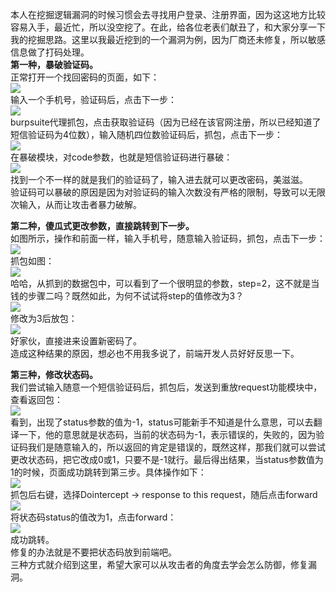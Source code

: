 本人在挖掘逻辑漏洞的时候习惯会去寻找用户登录、注册界面，因为这这地方比较容易入手，最近忙，所以没空挖了。在此，给各位老表们献丑了，和大家分享一下我的挖掘思路。这里以我最近挖到的一个漏洞为例，因为厂商还未修复，所以敏感信息做了打码处理。  
**第一种，暴破验证码。**  
正常打开一个找回密码的页面，如下：  
[![](https://shs3.b.qianxin.com/attack_forum/2021/05/attach-8036dcced8ef66656bf6415902d4eb519e0089c6.png)](https://shs3.b.qianxin.com/attack_forum/2021/05/attach-8036dcced8ef66656bf6415902d4eb519e0089c6.png)  
输入一个手机号，验证码后，点击下一步：  
[![](https://shs3.b.qianxin.com/attack_forum/2021/05/attach-3cf6f64a41cf4756a59a2f393a565228a315bdca.png)](https://shs3.b.qianxin.com/attack_forum/2021/05/attach-3cf6f64a41cf4756a59a2f393a565228a315bdca.png)  
burpsuite代理抓包，点击获取验证码（因为已经在该官网注册，所以已经知道了短信验证码为4位数），输入随机四位数验证码后，抓包，点击下一步：  
[![](https://shs3.b.qianxin.com/attack_forum/2021/05/attach-5114d09a2ed6fae25f98d8ee0873e4f33d4c315d.png)](https://shs3.b.qianxin.com/attack_forum/2021/05/attach-5114d09a2ed6fae25f98d8ee0873e4f33d4c315d.png)  
在暴破模块，对code参数，也就是短信验证码进行暴破：  
[![](https://shs3.b.qianxin.com/attack_forum/2021/05/attach-1dde7b8ea3ad4c90bd35f6809df42b0cc1fd3455.png)](https://shs3.b.qianxin.com/attack_forum/2021/05/attach-1dde7b8ea3ad4c90bd35f6809df42b0cc1fd3455.png)  
找到一个不一样的就是我们的验证码了，输入进去就可以更改密码，美滋滋。  
验证码可以暴破的原因是因为对验证码的输入次数没有严格的限制，导致可以无限次输入，从而让攻击者暴力破解。

**第二种，傻瓜式更改参数，直接跳转到下一步。**  
如图所示，操作和前面一样，输入手机号，随意输入验证码，抓包，点击下一步：  
[![](https://shs3.b.qianxin.com/attack_forum/2021/05/attach-a7f505ca843f2053dfb817aee7cf3b4a48aa9122.png)](https://shs3.b.qianxin.com/attack_forum/2021/05/attach-a7f505ca843f2053dfb817aee7cf3b4a48aa9122.png)  
抓包如图：  
[![](https://shs3.b.qianxin.com/attack_forum/2021/05/attach-546c0133fbaa293e699e615777fa1ef5af79a543.png)](https://shs3.b.qianxin.com/attack_forum/2021/05/attach-546c0133fbaa293e699e615777fa1ef5af79a543.png)  
哈哈，从抓到的数据包中，可以看到了一个很明显的参数，step=2，这不就是当钱的步骤二吗？既然如此，为何不试试将step的值修改为3？  
[![](https://shs3.b.qianxin.com/attack_forum/2021/05/attach-ed13c3b75ddecbece00679ec7af3e97cd2d59012.png)](https://shs3.b.qianxin.com/attack_forum/2021/05/attach-ed13c3b75ddecbece00679ec7af3e97cd2d59012.png)  
修改为3后放包：  
[![](https://shs3.b.qianxin.com/attack_forum/2021/05/attach-a5b8f4f6be06eff23d46dcbe21adc2f0e9f66ffb.png)](https://shs3.b.qianxin.com/attack_forum/2021/05/attach-a5b8f4f6be06eff23d46dcbe21adc2f0e9f66ffb.png)  
好家伙，直接进来设置新密码了。  
造成这种结果的原因，想必也不用我多说了，前端开发人员好好反思一下。

**第三种，修改状态码。**  
我们尝试输入随意一个短信验证码后，抓包后，发送到重放request功能模块中，查看返回包：  
[![](https://shs3.b.qianxin.com/attack_forum/2021/05/attach-69fc781a13594356340674dd194a57f820e76c0a.png)](https://shs3.b.qianxin.com/attack_forum/2021/05/attach-69fc781a13594356340674dd194a57f820e76c0a.png)  
看到，出现了status参数的值为-1，status可能新手不知道是什么意思，可以去翻译一下，他的意思就是状态码，当前的状态码为-1，表示错误的，失败的，因为验证码我们是随意输入的，所以返回的肯定是错误的，既然这样，那我们就可以尝试更改状态码，把它改成0或1，只要不是-1就行。最后得出结果，当status参数值为1的时候，页面成功跳转到第三步。具体操作如下：  
[![](https://shs3.b.qianxin.com/attack_forum/2021/05/attach-2088f613cf39728c5d5827cd159f2947c5862ae8.png)](https://shs3.b.qianxin.com/attack_forum/2021/05/attach-2088f613cf39728c5d5827cd159f2947c5862ae8.png)  
抓包后右键，选择Dointercept -&gt; response to this request，随后点击forward  
[![](https://shs3.b.qianxin.com/attack_forum/2021/05/attach-95f105e4f4bf144281df2fffaf44c117fdcef489.png)](https://shs3.b.qianxin.com/attack_forum/2021/05/attach-95f105e4f4bf144281df2fffaf44c117fdcef489.png)  
将状态码status的值改为1，点击forward：  
[![](https://shs3.b.qianxin.com/attack_forum/2021/05/attach-35eddc3a79841623094f8cbc6fbeebf9a6430a3f.png)](https://shs3.b.qianxin.com/attack_forum/2021/05/attach-35eddc3a79841623094f8cbc6fbeebf9a6430a3f.png)  
成功跳转。  
修复的办法就是不要把状态码放到前端吧。  
三种方式就介绍到这里，希望大家可以从攻击者的角度去学会怎么防御，修复漏洞。
